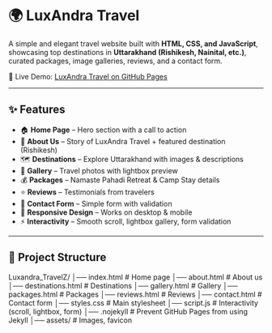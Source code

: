 # 🌍 LuxAndra Travel

A simple and elegant travel website built with **HTML, CSS, and JavaScript**, showcasing top destinations in **Uttarakhand (Rishikesh, Nainital, etc.)**, curated packages, image galleries, reviews, and a contact form.

🚀 Live Demo: [LuxAndra Travel on GitHub Pages](https://ss2414336ss-ui.github.io/Luxandra_TravelZ/)

---

## ✨ Features

- 🏠 **Home Page** – Hero section with a call to action  
- 📖 **About Us** – Story of LuxAndra Travel + featured destination (Rishikesh)  
- 🗺 **Destinations** – Explore Uttarakhand with images & descriptions  
- 📸 **Gallery** – Travel photos with lightbox preview  
- 💰 **Packages** – Namaste Pahadi Retreat & Camp Stay details  
- ⭐ **Reviews** – Testimonials from travelers  
- 📩 **Contact Form** – Simple form with validation  
- 📱 **Responsive Design** – Works on desktop & mobile  
- ⚡ **Interactivity** – Smooth scroll, lightbox gallery, form validation  

---

## 📂 Project Structure
Luxandra_TravelZ/
│── index.html          # Home page
│── about.html          # About us
│── destinations.html   # Destinations
│── gallery.html        # Gallery
│── packages.html       # Packages
│── reviews.html        # Reviews
│── contact.html        # Contact form
│── styles.css          # Main stylesheet
│── script.js           # Interactivity (scroll, lightbox, form)
│── .nojekyll           # Prevent GitHub Pages from using Jekyll
│── assets/             # Images, favicon